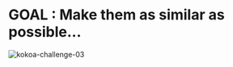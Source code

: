 # GOAL : Make them as similar as possible...

![kokoa-challenge-03](https://user-images.githubusercontent.com/73802576/133040620-ed5948fd-c4b9-4915-ad95-caa9ac997bfd.gif)
